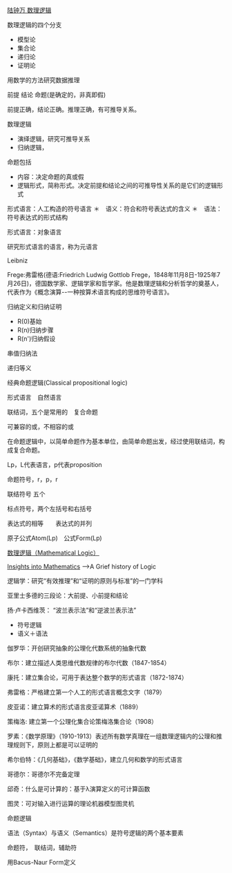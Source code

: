 [陆钟万 数理逻辑](https://www.bilibili.com/video/av9936866?from=search&seid=14344028886371409819)　

数理逻辑的四个分支
* 模型论   
* 集合论   
* 递归论   
* 证明论   

用数学的方法研究数据推理

前提 结论 命题(是确定的，非真即假)


前提正确，结论正确。推理正确，有可推导关系。

数理逻辑
* 演绎逻辑，研究可推导关系
* 归纳逻辑，

命题包括
* 内容：决定命题的真或假
* 逻辑形式，简称形式。决定前提和结论之间的可推导性关系的是它们的逻辑形式

形式语言：人工构造的符号语言
＊　语义：符合和符号表达式的含义
＊　语法：符号表达式的形式结构

形式语言：对象语言

研究形式语言的语言，称为元语言

Leibniz

Frege:弗雷格(德语:Friedrich Ludwig Gottlob Frege，1848年11月8日-1925年7月26日)，德国数学家、逻辑学家和哲学家。他是数理逻辑和分析哲学的奠基人，代表作为《概念演算--一种按算术语言构成的思维符号语言》。

归纳定义和归纳证明

* R(0)基始
* R(n)归纳步骤
* R(n')归纳假设

串值归纳法

递归等义

经典命题逻辑(Classical propositional logic)


形式语言　自然语言

联结词，五个是常用的　复合命题

可兼容的或，不相容的或


在命题逻辑中，以简单命题作为基本单位，由简单命题出发，经过使用联结词，构成复合命题。


Lp，L代表语言，p代表proposition

命题符号，r，p，r

联结符号 五个

标点符号，两个左括号和右括号

表达式的相等　　表达式的并列

原子公式Atom(Lp)　公式Form(Lp)

[数理逻辑（Mathematical Logic）](https://yiqinnju.github.io/course/MathLogic/MathLogic.html)

[Insights into Mathematics](https://www.youtube.com/user/njwildberger)  -->A Grief history of Logic


逻辑学：研究“有效推理”和“证明的原则与标准”的一门学科

亚里士多德的三段论：大前提、小前提和结论

扬·卢卡西维茨： “波兰表示法”和“逆波兰表示法”

* 符号逻辑
* 语义＋语法

伽罗华：开创研究抽象的公理化代数系统的抽象代数

布尔：建立描述人类思维代数规律的布尔代数（1847-1854）

康托：建立集合论，可用于表达整个数学的形式语言（1872-1874）

弗雷格：严格建立第一个人工的形式语言概念文字（1879）

皮亚诺：建立算术的形式语言皮亚诺算术（1889）

策梅洛: 建立第一个公理化集合论策梅洛集合论（1908）


罗素：《数学原理》（1910-1913）表述所有数学真理在一组数理逻辑内的公理和推理规则下，原则上都是可以证明的

希尔伯特：《几何基础》，《数学基础》，建立几何和数学的形式语言

哥德尔：哥德尔不完备定理

邱奇：什么是可计算的：基于λ演算定义的可计算函数

图灵：可对输入进行运算的理论机器模型图灵机

命题逻辑

语法（Syntax）与语义（Semantics）是符号逻辑的两个基本要素

命题符，　联结词，辅助符

用Bacus-Naur Form定义
